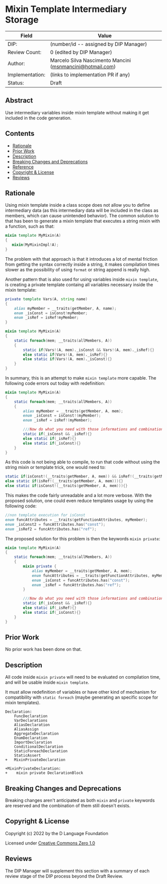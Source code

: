 # Mixin Template Intermediary Storage

| Field           | Value                                                           |
|-----------------|-----------------------------------------------------------------|
| DIP:            | (number/id -- assigned by DIP Manager)                          |
| Review Count:   | 0 (edited by DIP Manager)                                       |
| Author:         | Marcelo Silva Nascimento Mancini (msnmancini@hotmail.com)       |
| Implementation: | (links to implementation PR if any)                             |
| Status:         | Draft                                                           |

## Abstract

Use intermediary variables inside mixin template without making it get included in
the code generation.

## Contents
* [Rationale](#rationale)
* [Prior Work](#prior-work)
* [Description](#description)
* [Breaking Changes and Deprecations](#breaking-changes-and-deprecations)
* [Reference](#reference)
* [Copyright & License](#copyright--license)
* [Reviews](#reviews)

## Rationale

Using mixin template inside a class scope does not allow you to define intermediary data (as this intermediary data will be included in the class as members, which can cause unintended behavior). The common solution to that has been to generate a mixin template that executes a string mixin with a function, such as that:
```d
mixin template MyMixin(A)
{
   mixin(MyMixinImpl!A);
}

```
The problem with that approach is that it introduces a lot of mental friction from getting the syntax correctly inside a string, it makes compilation times slower as the possibility of using `format` or string append is really high. 

Another pattern that is also used for using variables inside `mixin template`, is creating a private template containg all variables necessary inside the mixin template:

```d
private template Vars(A, string name)
{
    alias myMember = __traits(getMember, A, name);
    enum _isConst = isConst!myMember;
    enum _isRef = isRef!myMember;
}

mixin template MyMixin(A)
{
    static foreach(mem; __traits(allMembers, A))
    {
        static if(Vars!(A, mem)._isConst && Vars!(A, mem)._isRef){}
        else static if(Vars!(A, mem)._isRef){}
        else static if(Vars!(A, mem)._isConst){}
    }
}
```

In summary, this is an attempt to make `mixin template` more capable. The following code errors out today with redefinition:

```d
mixin template MyMixin(A)
{
    static foreach(mem; __traits(allMembers, A))
    {
        alias myMember = __traits(getMember, A, mem);
        enum _isConst = isConst!(myMember);
        enum _isRef = isRef!(myMember);

        ///Now do what you need with those informations and combinations
        static if(_isConst && _isRef){}
        else static if(_isRef){}
        else static if(_isConst){}
    }
}
```
As this code is not being able to compile, to run that code without using the string mixin or template trick, one would need to:
```d
static if(isConst!(__traits(getMember, A, mem)) && isRef!(__traits(getMember, A, mem))){}
else static if(isRef!(__traits(getMember, A, mem))){}
else static if(isConst!(__traits(getMember, A, mem))){}
```

This makes the code fairly unreadable and a lot more verbose. With the proposed solution, one could even reduce templates usage by using the following code:
```d
//non template execution for isConst
enum funcAttributes = __traits(getFunctionAttributes, myMember);
enum _isConst2 = funcAttributes.has("const");
enum _isRef2 = funcAttributes.has("ref");
```

The proposed solution for this problem is then the keywords `mixin private`:
```d
mixin template MyMixin(A)
{
    static foreach(mem; __traits(allMembers, A))
    {
        mixin private {
            alias myMember = __traits(getMember, A, mem);
            enum funcAttributes = __traits(getFunctionAttributes, myMember);
            enum _isConst = funcAttributes.has("const");
            enum _isRef = funcAttributes.has("ref");
        }

        ///Now do what you need with those informations and combinations
        static if(_isConst && _isRef){}
        else static if(_isRef){}
        else static if(_isConst){}
    }
}
```

## Prior Work
No prior work has been done on that.

## Description

All code inside `mixin private` will need to be evaluated on compilation time, and will be usable inside `mixin template`.

It must allow redefinition of variables or have other kind of mechanism for compatibility with `static foreach` (maybe generating an specific scope for mixin templates).




```
Declaration:
    FuncDeclaration
    VarDeclarations
    AliasDeclaration
    AliasAssign
    AggregateDeclaration
    EnumDeclaration
    ImportDeclaration
    ConditionalDeclaration
    StaticForeachDeclaration
    StaticAssert
+   MixinPrivateDeclaration
```

```
+MixinPrivateDeclaration:
+    mixin private DeclarationBlock
```



## Breaking Changes and Deprecations
Breaking changes aren't anticipated as both `mixin` and `private` keywords are reserved and the combination of them still doesn't exists.

## Copyright & License
Copyright (c) 2022 by the D Language Foundation

Licensed under [Creative Commons Zero 1.0](https://creativecommons.org/publicdomain/zero/1.0/legalcode.txt)

## Reviews
The DIP Manager will supplement this section with a summary of each review stage
of the DIP process beyond the Draft Review.
